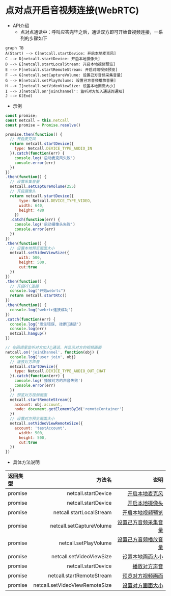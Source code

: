 # <span id="点对点开启音视频连接(WebRTC)">点对点开启音视频连接(WebRTC)</span>

- API介绍
  - 点对点通话中：呼叫应答完毕之后，通话双方即可开始音视频连接，一系列的步骤如下

```mermaid
graph TB
A(Start) --> C[netcall.startDevice: 开启本地麦克风]
C --> D[netcall.startDevice: 开启本地摄像头]
D --> E[netcall.startLocalStream: 开启本地视频预览]
E --> F[netcall.startRemoteStream: 开启对端视频预览]
F --> G[netcall.setCaptureVolume: 设置己方音频采集音量]
G --> H[netcall.setPlayVolume: 设置己方音频播放音量]
H --> I[netcall.setVideoViewSize: 设置本地画面大小]
I --> J[netcall.on'joinChannel': 监听对方加入通话的通知]
J --> K(End)
```

- 示例

```js
const promise;
const netcall = this.netcall
const promise = Promise.resolve()

promise.then(function() {
  // 开启麦克风
  return netcall.startDevice({
    type: Netcall.DEVICE_TYPE_AUDIO_IN
  }).catch(function(err) {
    console.log('启动麦克风失败')
    console.error(err)
  })
})
.then(function() {
  // 设置采集音量
  netcall.setCaptureVolume(255)
  // 开启摄像头
  return netcall.startDevice({
	  type: Netcall.DEVICE_TYPE_VIDEO,
	  width: 640,
	  height: 480
	})
  .catch(function(err) {
    console.log('启动摄像头失败')
    console.error(err)
  })
})
.then(function() {
  // 设置本地预览画面大小
  netcall.setVideoViewSize({
	  with: 500,
	  height: 500,
	  cut:true
  })
})
.then(function() {
  // 开启RTC连接
  console.log("开始webrtc")
  return netcall.startRtc()
})
.then(function() {
  console.log("webrtc连接成功")
})
.catch(function(err) {
  console.log('发生错误, 挂断通话')
  console.log(err)
  netcall.hangup()
})

// 在回调里监听对方加入通话，并显示对方的视频画面
netcall.on('joinChannel', function(obj) {
  console.log('user join', obj)
  // 播放对方声音
  netcall.startDevice({
    type: Netcall.DEVICE_TYPE_AUDIO_OUT_CHAT
  }).catch(function(err) {
    console.log('播放对方的声音失败')
    console.error(err)
  })
  // 预览对方视频画面
  netcall.startRemoteStream({
    account: obj.account,
    node: document.getElementById('remoteContainer')
  })
  // 设置对方预览画面大小
  netcall.setVideoViewRemoteSize({
    account: 'testAccount',
	  width: 500,
	  height: 500,
	  cut:true
  })
})
```

- 具体方法说明

| 返回类型|方法名 |说明 |
| :-------- | --------:| --------:|
| promise | netcall.startDevice| [开启本地麦克风](/docs/product/音视频通话/SDK开发集成/Web开发集成/采集?#开启本地麦克风) |
| promise | netcall.startDevice| [开启本地摄像头](/docs/product/音视频通话/SDK开发集成/Web开发集成/采集?#开启本地摄像头) |
| promise | netcall.startLocalStream| [开启本地视频预览](/docs/product/音视频通话/SDK开发集成/Web开发集成/播放?#预览本地摄像头) |
| promise | netcall.setCaptureVolume| [设置己方音频采集音量](/docs/product/音视频通话/SDK开发集成/Web开发集成/采集?#设置音量采集大小) |
| promise | netcall.setPlayVolume| [设置己方音频播放音量](/docs/product/音视频通话/SDK开发集成/Web开发集成/播放?#设置播放音量大小) |
| promise | netcall.setVideoViewSize| [设置本地画面大小](/docs/product/音视频通话/SDK开发集成/Web开发集成/播放?#设置本地视频画面大小) |
| promise | netcall.startDevice| [播放对方声音](/docs/product/音视频通话/SDK开发集成/Web开发集成/播放?#播放对方音频) |
| promise | netcall.startRemoteStream| [预览对方视频画面](/docs/product/音视频通话/SDK开发集成/Web开发集成/播放?#预览远程视频流) |
| promise | netcall.setVideoViewRemoteSize| [设置对方画面大小](/docs/product/音视频通话/SDK开发集成/Web开发集成/播放?#设置远程视频画面大小) |